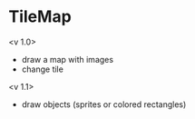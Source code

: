 # TileMap

<v 1.0>
- draw a map with images
- change tile

<v 1.1> 
- draw objects (sprites or colored rectangles)